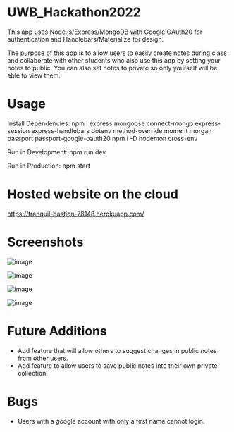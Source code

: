 # UWB_Hackathon2022

This app uses Node.js/Express/MongoDB with Google OAuth20 for authentication and Handlebars/Materialize for design. 

The purpose of this app is to allow users to easily create notes during class and collaborate with other students who also use this app by setting your notes to public. You can also set notes to private so only yourself will be able to view them. 

# Usage
Install Dependencies:
  npm i express mongoose connect-mongo express-session express-handlebars dotenv method-override moment morgan passport passport-google-oauth20
  npm i -D nodemon cross-env
  
Run in Development:
  npm run dev
  
Run in Production:
  npm start
  
# Hosted website on the cloud
https://tranquil-bastion-78148.herokuapp.com/ 

# Screenshots
![image](https://user-images.githubusercontent.com/77636982/168485281-3df4e3cf-9a59-466f-989f-17764c3d2558.png)

![image](https://user-images.githubusercontent.com/77636982/168485369-535b9908-2844-4525-a834-5972e4cfd3eb.png)

![image](https://user-images.githubusercontent.com/77636982/168485390-7df2783c-a582-4be6-903e-e84df1e7eb1e.png)

![image](https://user-images.githubusercontent.com/77636982/168485424-2c538597-864e-4cc4-9a2a-32ea1cab096c.png)


# Future Additions

- Add feature that will allow others to suggest changes in public notes from other users.
- Add feature to allow users to save public notes into their own private collection.

# Bugs
- Users with a google account with only a first name cannot login. 
